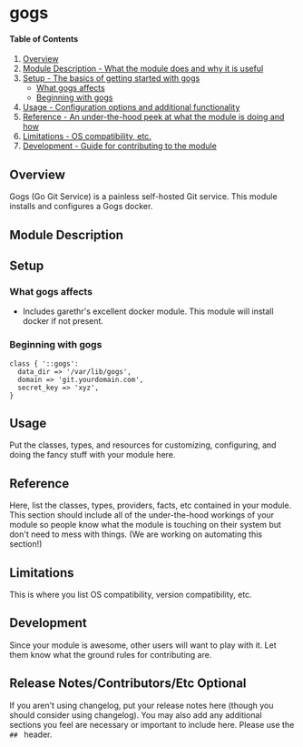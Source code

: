 # gogs

#### Table of Contents

1. [Overview](#overview)
2. [Module Description - What the module does and why it is useful](#module-description)
3. [Setup - The basics of getting started with gogs](#setup)
    * [What gogs affects](#what-gogs-affects)
    * [Beginning with gogs](#beginning-with-gogs)
4. [Usage - Configuration options and additional functionality](#usage)
5. [Reference - An under-the-hood peek at what the module is doing and how](#reference)
5. [Limitations - OS compatibility, etc.](#limitations)
6. [Development - Guide for contributing to the module](#development)

## Overview

Gogs (Go Git Service) is a painless self-hosted Git service. This module installs
and configures a Gogs docker.

## Module Description

## Setup

### What gogs affects

* Includes garethr's excellent docker module. This module will install docker if not present.

### Beginning with gogs

```puppet
class { '::gogs':
  data_dir => '/var/lib/gogs',
  domain => 'git.yourdomain.com',
  secret_key => 'xyz',
}
```

## Usage

Put the classes, types, and resources for customizing, configuring, and doing
the fancy stuff with your module here.

## Reference

Here, list the classes, types, providers, facts, etc contained in your module.
This section should include all of the under-the-hood workings of your module so
people know what the module is touching on their system but don't need to mess
with things. (We are working on automating this section!)

## Limitations

This is where you list OS compatibility, version compatibility, etc.

## Development

Since your module is awesome, other users will want to play with it. Let them
know what the ground rules for contributing are.

## Release Notes/Contributors/Etc **Optional**

If you aren't using changelog, put your release notes here (though you should
consider using changelog). You may also add any additional sections you feel are
necessary or important to include here. Please use the `## ` header.
